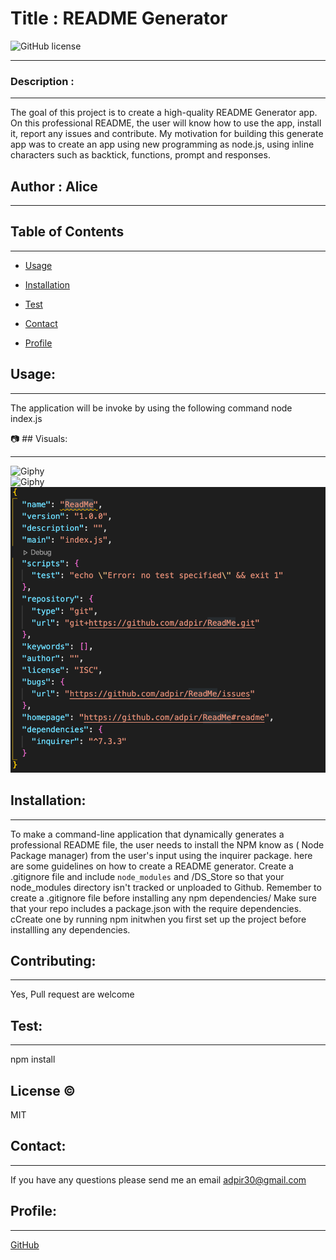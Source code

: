 

# Title : README Generator
![GitHub license](https://img.shields.io/badge/license-blue.svg)

***
### Description : 
***
The goal of this project is to create a high-quality README Generator app. On this professional README, the user will know how to use the app, install it, report any issues and contribute. My motivation for building this generate app was to create an app using new programming as node.js, using inline characters such as backtick, functions, prompt and responses.


## Author : Alice
***

## Table of Contents 
***

* [Usage](#Usage)

* [Installation](#Installation)

* [Test](#Test)

* [Contact](#Contact)

* [Profile](#Profile)

 ## Usage:
 ***
 The application will be invoke by using the following command node index.js


 :camera: ## Visuals:
 ***
 ![Giphy](images/gif.gif)<br>
 ![Giphy](images/jso.gif)<br>
 ![Images](images/Package.PNG)
 


## Installation:
***
To make a command-line application that dynamically generates a professional README file, the user needs to install the NPM know as ( Node Package manager) from the user's input using the inquirer package. here are some guidelines on how to create a README generator. Create a .gitignore file and include ```node_modules``` and /DS_Store so that your node_modules directory isn't tracked or unploaded to Github. Remember to create a .gitignore file before installing any npm dependencies/ Make sure that your repo includes a package.json with the require dependencies. cCreate one by running npm initwhen you first set up the project before installling any dependencies. 


## Contributing:
***
Yes, Pull request are welcome


## Test:
***
npm install


## License :copyright:
MIT


## Contact:
***
If you have any questions please send me an email adpir30@gmail.com


## Profile:
***
[GitHub](https://github.com/adpir?tab=repositories)
    
    